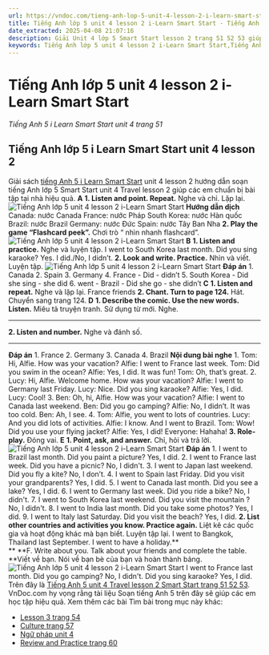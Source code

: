 ```yaml
---
url: https://vndoc.com/tieng-anh-lop-5-unit-4-lesson-2-i-learn-smart-start-322257
title: Tiếng Anh lớp 5 unit 4 lesson 2 i-Learn Smart Start - Tiếng Anh 5 i Learn Smart Start unit 4 trang 51 - VnDoc.com
date_extracted: 2025-04-08 21:07:16
description: Giải Unit 4 lớp 5 Smart Start lesson 2 trang 51 52 53 giúp các em học sinh chuẩn bị kiến thức trọng tâm hiệu quả.
keywords: Tiếng Anh lớp 5 unit 4 lesson 2 i-Learn Smart Start,Tiếng Anh lớp 5 unit 4 lesson 2,tiếng anh lớp 5 i learn smart start unit 4 lesson 2,Tiếng Anh 5 i learn smart start unit 4 lesson 2,unit 4 lớp 5 smart start,tiếng anh 5 smart start unit 4 lesson 2,tiếng anh lớp 5 smart start unit 4,unit 4 lesson 2 lớp 5,unit 4 lớp 5 lesson 2,Tiếng Anh lớp 5 unit 4 lesson 2 trang 51,tiếng anh lớp 5 unit 4 travel lesson 2,tiếng anh 5 unit 4 travel lesson 2
---
```


# Tiếng Anh lớp 5 unit 4 lesson 2 i-Learn Smart Start
 _Tiếng Anh 5 i Learn Smart Start unit 4 trang 51_
## Tiếng Anh lớp 5 i Learn Smart Start unit 4 lesson 2
Giải sách [tiếng Anh 5 i Learn Smart Start](<https://vndoc.com/giai-bai-tap-i-learn-smart-start5>) unit 4 lesson 2 hướng dẫn soạn tiếng Anh lớp 5 Smart Start unit 4 Travel lesson 2 giúp các em chuẩn bị bài tập tại nhà hiệu quả.
**A**
**1\. Listen and point. Repeat.** Nghe và chỉ. Lặp lại.
![Tiếng Anh lớp 5 unit 4 lesson 2 i-Learn Smart Start](https://i.vdoc.vn/data/image/2024/06/16/tieng-anh-lop-5-unit-4-lesson-2-i-learn-smart-start-1.png)
**Hướng dẫn dịch**
Canada: nước Canada
France: nước Pháp
South Korea: nước Hàn quốc
Brazil: nước Brazil
Germany: nước Đức
Spain: nước Tây Ban Nha
**2\. Play the game “Flashcard peek”.** Chơi trò “ nhìn nhanh flashcard”.
![Tiếng Anh lớp 5 unit 4 lesson 2 i-Learn Smart Start](https://i.vdoc.vn/data/image/2024/06/16/tieng-anh-lop-5-unit-4-lesson-2-i-learn-smart-start-2.png)
**B**
**1\. Listen and practice.** Nghe và luyện tập.
I went to South Korea last month.
Did you sing karaoke?
Yes. I did./No, I didn’t.
**2\. Look and write. Practice.** Nhìn và viết. Luyện tập.
![Tiếng Anh lớp 5 unit 4 lesson 2 i-Learn Smart Start](https://i.vdoc.vn/data/image/2024/06/16/tieng-anh-lop-5-unit-4-lesson-2-i-learn-smart-start-3.png)
**Đáp án**
1\. Canada
2\. Spain
3\. Germany
4\. France - Did - didn’t
5\. South Korea - Did she sing - she did
6\. went - Brazil - Did she go - she didn’t
**C**
**1\. Listen and repeat.** Nghe và lặp lại.
France
friends
**2\. Chant. Turn to page 124.** Hát. Chuyển sang trang 124.
**D**
**1\. Describe the comic. Use the new words. Listen.** Miêu tả truyện tranh. Sử dụng từ mới. Nghe.
****
**2\. Listen and number.** Nghe và đánh số.
****
**Đáp án**
1\. France
2\. Germany
3\. Canada
4\. Brazil
**Nội dung bài nghe**
1.
Tom: Hi, Alfie. How was your vacation?
Alfie: I went to France last week.
Tom: Did you swim in the ocean?
Alfie: Yes, I did. It was fun\!
Tom: Oh, that’s great.
2.
Lucy: Hi, Alfie. Welcome home. How was your vacation?
Alfie: I went to Germany last Friday.
Lucy: Nice. Did you sing karaoke?
Alfie: Yes, I did.
Lucy: Cool\!
3.
Ben: Oh, hi, Alfie. How was your vacation?
Alfie: I went to Canada last weekend.
Ben: Did you go camping?
Alfie: No, I didn’t. It was too cold.
Ben: Ah, I see.
4.
Tom: Alfie, you went to lots of countries.
Lucy: And you did lots of activities.
Alfie: I know. And I went to Brazil.
Tom: Wow\! Did you use your flying jacket?
Alfie: Yes, I did\!
Everyone: Hahaha\!
**3\. Role-play.** Đóng vai.
**E**
**1\. Point, ask, and answer.** Chỉ, hỏi và trả lời.
![Tiếng Anh lớp 5 unit 4 lesson 2 i-Learn Smart Start](https://i.vdoc.vn/data/image/2024/06/16/tieng-anh-lop-5-unit-4-lesson-2-i-learn-smart-start-4.png)
**Đáp án**
1\. I went to Brazil last month.
Did you paint a picture?
Yes, I did.
2\. I went to France last week.
Did you have a picnic?
No, I didn't.
3\. I went to Japan last weekend.
Did you fly a kite?
No, I don’t.
4\. I went to Spain last Friday.
Did you visit your grandparents?
Yes, I did.
5\. I went to Canada last month.
Did you see a lake?
Yes, I did.
6\. I went to Germany last week.
Did you ride a bike?
No, I didn't.
7\. I went to South Korea last weekend.
Did you visit the mountain ?
No, I didn't.
8\. I went to India last month.
Did you take some photos?
Yes, I did.
9\. I went to Italy last Saturday.
Did you visit the beach?
Yes, I did.
**2\. List other countries and activities you know. Practice again.** Liệt kê các quốc gia và hoạt động khác mà bạn biết. Luyện tập lại.
I went to Bangkok, Thailand last September. I went to have a holiday.**  
**
**F. Write about you. Talk about your friends and complete the table. **Viết về bạn. Nói về bạn bè của bạn và hoàn thành bảng.
![Tiếng Anh lớp 5 unit 4 lesson 2 i-Learn Smart Start](https://i.vdoc.vn/data/image/2024/06/16/tieng-anh-lop-5-unit-4-lesson-2-i-learn-smart-start-5.png)
I went to France last month.
Did you go camping?
No, I didn't.
Did you sing karaoke?
Yes, I did.
Trên đây là [Tiếng Anh 5 unit 4 Travel lesson 2 Smart Start trang 51 52 53](<https://vndoc.com/tieng-anh-lop-5-unit-4-lesson-2-i-learn-smart-start-322257>). VnDoc.com hy vọng rằng tài liệu Soạn tiếng Anh 5 trên đây sẽ giúp các em học tập hiệu quả.
Xem thêm các bài Tìm bài trong mục này khác:
  * [Lesson 3 trang 54](</tieng-anh-lop-5-unit-4-lesson-3-i-learn-smart-start-322259>)
  * [Culture trang 57](</tieng-anh-lop-5-unit-4-culture-i-learn-smart-start-322261>)
  * [Ngữ pháp unit 4](</ngu-phap-unit-4-lop-5-travel-323422>)
  * [Review and Practice trang 60](</tieng-anh-lop-5-unit-4-review-and-practice-i-learn-smart-start-322263>)


